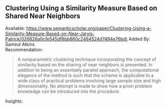 ## Clustering Using a Similarity Measure Based on Shared Near Neighbors
Available: https://www.semanticscholar.org/paper/Clustering-Using-a-Similarity-Measure-Based-on-Near-Jarvis-Patrick/026826a0cfe545df8bb860c2484524d7494e76bd\
Added By: Sameul Atkins\
Recommendation:

> A nonparametric clustering technique incorporating the concept of similarity based on the sharing of near neighbors is presented. In addition to being an essentially paraliel approach, the computational elegance of the method is such that the scheme is applicable to a wide class of practical problems involving large sample size and high dimensionality. No attempt is made to show how a priori problem knowledge can be introduced into the procedure. 


Insights:
